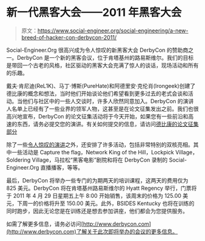 # 新一代黑客大会——2011 年黑客大会

> 原文：<https://www.social-engineer.org/social-engineering/a-new-breed-of-hacker-con-derbycon-2011/>

Social-Engineer.Org 很高兴成为令人惊叹的新黑客大会 DerbyCon 的赞助商之一。DerbyCon 是一个新的黑客会议，位于肯塔基州的路易斯维尔。我们的目标是带回一个古老的风格，社区驱动的黑客大会充满了惊人的谈话，现场活动和所有的乐趣。

戴夫·肯尼迪(ReL1K)、马丁·博斯(PureHate)和阿德里安·克伦肖(Irongeek)创建了德比康的概念和想法，当时他们开始谈论他们希望看到更多过去的老式会谈和活动。当他们与社区中的一些人交谈时，许多人欣然同意加入。DerbyCon 的演讲人名单上已经有了一些业界的领军人物，这甚至是在论文征集发出之前。我们也很高兴地宣布，DerbyCon 的论文征集活动将于今天开始，如果您有一些前沿和高速的东西，请务必提交您的演讲。有关如何提交的信息，请访问[德比康的论文征集部分](http://www.derbycon.com/call-for-papers/)

除了一些[令人惊叹的演讲](https://www.social-engineer.org/resources/DerbyCon/derby-con_controller.swf)之外，还安排了许多活动，包括非常特别的双核亮相。其中一些活动是 Capture the flag，Network King of the Hill，Lockpick Village，Soldering Village，马拉松“黑客电影”剧院和将在 DerbyCon 录制的 Social-Engineer.Org 直播播客，等等。

最后，DerbyCon 将举办一些专门的为期两天的培训课程，这两天的费用仅为 825 美元。DerbyCon 将在肯塔基州路易斯维尔的 Hyatt Regency 举行，门票将于 2011 年 4 月 29 日星期五上午 8:00 开始销售，该周末的价格为 125.00 美元，下周一的价格将升至 150.00 美元。此外，BSIDES Kentucky 也将在训练的同时跑步，因此无论您是在训练还是想去参加讲座，他们都会为您提供服务。

如需了解更多信息，请务必访问[http://www.derbycon.com](http://www.derbycon.com)了解关于此次即将举办的会议的更多信息。